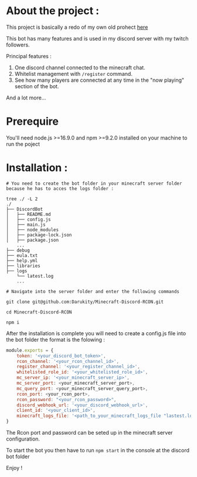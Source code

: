 # About the project :
This project is basically a redo of my own old prohect [here](https://github.com/Darukity/MrBot-Discord-RCON)

This bot has many features and is used in my discord server with my twitch followers.

Principal features :
1. One discord channel connected to the minecraft chat.
2. Whitelist management with `/register` command.
3. See how many players are connected at any time in the "now playing" section of the bot.

And a lot more...

# Prerequire

You'll need node.js >=16.9.0 and npm >=9.2.0 installed on your machine to run the poject

# Installation :
```
# You need to create the bot folder in your minecraft server folder because he has to acces the logs folder :

tree ./ -L 2
./
├── DiscordBot
│   ├── README.md
│   ├── config.js
│   ├── main.js
│   ├── node_modules
│   ├── package-lock.json
│   ├── package.json
    ...
├── debug
├── eula.txt
├── help.yml
├── libraries
├── logs
    └── latest.log
    ...

# Navigate into the server folder and enter the following commands

git clone git@github.com:Darukity/Minecraft-Discord-RCON.git

cd Minecraft-Discord-RCON

npm i
```
After the installation is complete you will need to create a config.js file into the bot folder the format is the folowing :
```javascript
module.exports = {
    token: '<your_discord_bot_token>',
    rcon_channel: '<your_rcon_channel_id>',
    register_channel: '<your_register_channel_id>',
    whitelisted_role_id: '<your_whitelisted_role_id>',
    mc_server_ip: '<your_minecraft_server_ip>',
    mc_server_port: <your_minecraft_server_port>,
    mc_query_port: <your_minecraft_server_query_port>,
    rcon_port: <your_rcon_port>,
    rcon_password: "<your_rcon_password>",
    discord_webhook_url: '<your_discord_webhook_url>',
    client_id: '<your_client_id>',
    minecraft_logs_file: '<path_to_your_minecraft_logs_file "lastest.log">',
}
```
The Rcon port and password can be seted up in the minecraft server configuration.

To start the bot you then have to run `npm start` in the console at the discord bot folder

Enjoy !